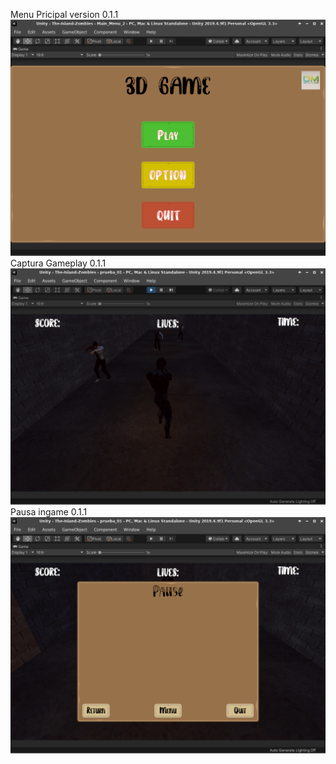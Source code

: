 Menu Pricipal version 0.1.1
![Captura01)](https://github.com/vicotux1/3D_game_Zombies-zero-game/blob/master/Assets/capturas/03.png)
Captura Gameplay 0.1.1
![Captura01)](https://github.com/vicotux1/3D_game_Zombies-zero-game/blob/master/Assets/capturas/02.png)
Pausa ingame 0.1.1
![Captura01)](https://github.com/vicotux1/3D_game_Zombies-zero-game/blob/master/Assets/capturas/01.png)
 
